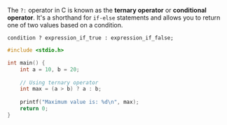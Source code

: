 The `?:` operator in C is known as the **ternary operator** or **conditional operator**. It's a shorthand for `if-else` statements and allows you to return one of two values based on a condition.

```
condition ? expression_if_true : expression_if_false;

```

```c
#include <stdio.h>

int main() {
    int a = 10, b = 20;
    
    // Using ternary operator
    int max = (a > b) ? a : b;
    
    printf("Maximum value is: %d\n", max);
    return 0;
}

```